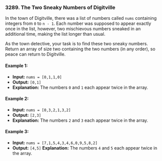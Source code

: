 ### 3289. The Two Sneaky Numbers of Digitville

In the town of Digitville, there was a list of numbers called `nums` containing integers from `0` to `n - 1`. Each number was supposed to appear exactly once in the list, however, two mischievous numbers sneaked in an additional time, making the list longer than usual.

As the town detective, your task is to find these two sneaky numbers. Return an array of size two containing the two numbers (in any order), so peace can return to Digitville.

#### Example 1:
- **Input:** `nums = [0,1,1,0]`
- **Output:** `[0,1]`
- **Explanation:**
The numbers `0` and `1` each appear twice in the array.

#### Example 2:
- **Input:** `nums = [0,3,2,1,3,2]`
- **Output:** `[2,3]`
- **Explanation:**
The numbers `2` and `3` each appear twice in the array.

#### Example 3:
- **Input:** `nums = [7,1,5,4,3,4,6,0,9,5,8,2]`
- **Output:** `[4,5]`
**Explanation:**
The numbers `4` and `5` each appear twice in the array.
